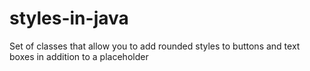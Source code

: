 # styles-in-java
Set of classes that allow you to add rounded styles to buttons and text boxes in addition to a placeholder
